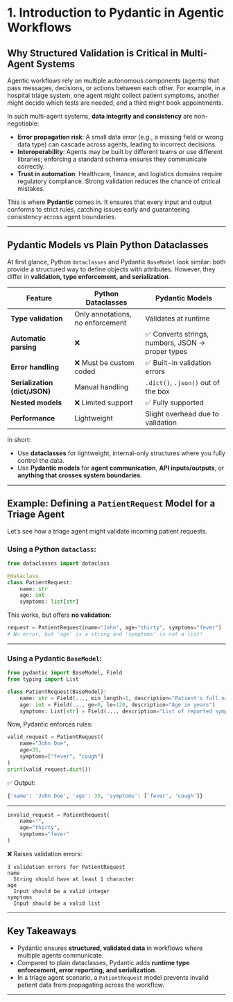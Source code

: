 # 1. Introduction to Pydantic in Agentic Workflows

## Why Structured Validation is Critical in Multi-Agent Systems

Agentic workflows rely on multiple autonomous components (agents) that pass messages, decisions, or actions between each other. For example, in a hospital triage system, one agent might collect patient symptoms, another might decide which tests are needed, and a third might book appointments.

In such multi-agent systems, **data integrity and consistency** are non-negotiable:

* **Error propagation risk**: A small data error (e.g., a missing field or wrong data type) can cascade across agents, leading to incorrect decisions.
* **Interoperability**: Agents may be built by different teams or use different libraries; enforcing a standard schema ensures they communicate correctly.
* **Trust in automation**: Healthcare, finance, and logistics domains require regulatory compliance. Strong validation reduces the chance of critical mistakes.

This is where **Pydantic** comes in. It ensures that every input and output conforms to strict rules, catching issues early and guaranteeing consistency across agent boundaries.

---

## Pydantic Models vs Plain Python Dataclasses

At first glance, Python `dataclasses` and Pydantic `BaseModel` look similar: both provide a structured way to define objects with attributes. However, they differ in **validation, type enforcement, and serialization**.

| Feature                       | Python Dataclasses               | Pydantic Models                                  |
| ----------------------------- | -------------------------------- | ------------------------------------------------ |
| **Type validation**           | Only annotations, no enforcement | Validates at runtime                             |
| **Automatic parsing**         | ❌                                | ✅ Converts strings, numbers, JSON → proper types |
| **Error handling**            | ❌ Must be custom coded           | ✅ Built-in validation errors                     |
| **Serialization (dict/JSON)** | Manual handling                  | `.dict()`, `.json()` out of the box              |
| **Nested models**             | ❌ Limited support                | ✅ Fully supported                                |
| **Performance**               | Lightweight                      | Slight overhead due to validation                |

In short:

* Use **dataclasses** for lightweight, internal-only structures where you fully control the data.
* Use **Pydantic models** for **agent communication**, **API inputs/outputs**, or **anything that crosses system boundaries**.

---

## Example: Defining a `PatientRequest` Model for a Triage Agent

Let’s see how a triage agent might validate incoming patient requests.

### Using a Python `dataclass`:

```python
from dataclasses import dataclass

@dataclass
class PatientRequest:
    name: str
    age: int
    symptoms: list[str]
```

This works, but offers **no validation**:

```python
request = PatientRequest(name="John", age="thirty", symptoms="fever")
# No error, but 'age' is a string and 'symptoms' is not a list!
```

---

### Using a Pydantic `BaseModel`:

```python
from pydantic import BaseModel, Field
from typing import List

class PatientRequest(BaseModel):
    name: str = Field(..., min_length=1, description="Patient's full name")
    age: int = Field(..., ge=0, le=120, description="Age in years")
    symptoms: List[str] = Field(..., description="List of reported symptoms")
```

Now, Pydantic enforces rules:

```python
valid_request = PatientRequest(
    name="John Doe",
    age=35,
    symptoms=["fever", "cough"]
)
print(valid_request.dict())
```

✅ Output:

```python
{'name': 'John Doe', 'age': 35, 'symptoms': ['fever', 'cough']}
```

---

```python
invalid_request = PatientRequest(
    name="",
    age="thirty",
    symptoms="fever"
)
```

❌ Raises validation errors:

```
3 validation errors for PatientRequest
name
  String should have at least 1 character
age
  Input should be a valid integer
symptoms
  Input should be a valid list
```

---

## Key Takeaways

* Pydantic ensures **structured, validated data** in workflows where multiple agents communicate.
* Compared to plain dataclasses, Pydantic adds **runtime type enforcement, error reporting, and serialization**.
* In a triage agent scenario, a `PatientRequest` model prevents invalid patient data from propagating across the workflow.

---

